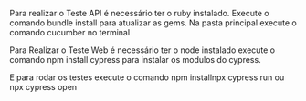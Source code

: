 Para realizar o Teste API é necessário ter o ruby instalado.
Execute o comando bundle install para atualizar as gems.
Na pasta principal execute o comando cucumber no terminal


Para Realizar o Teste Web é necessário ter o node instalado
execute o comando npm install cypress para instalar os modulos do cypress.

E para rodar os testes execute o comando npm installnpx cypress run ou npx cypress open
